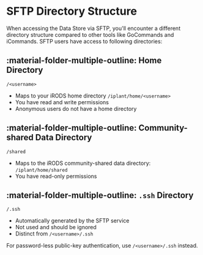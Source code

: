 # SFTP Directory Structure

When accessing the Data Store via SFTP, you'll encounter a different directory structure compared to other tools like GoCommands and iCommands. SFTP users have access to following directories:

## :material-folder-multiple-outline: Home Directory

`/<username>`

- Maps to your iRODS home directory `/iplant/home/<username>`
- You have read and write permissions
- Anonymous users do not have a home directory

## :material-folder-multiple-outline: Community-shared Data Directory

`/shared`

- Maps to the iRODS community-shared data directory: `/iplant/home/shared`
- You have read-only permissions

## :material-folder-multiple-outline: `.ssh` Directory

`/.ssh`

- Automatically generated by the SFTP service
- Not used and should be ignored
- Distinct from `/<username>/.ssh`

For password-less public-key authentication, use `/<username>/.ssh` instead.

